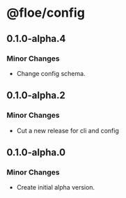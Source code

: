 # @floe/config

## 0.1.0-alpha.4

### Minor Changes

- Change config schema.

## 0.1.0-alpha.2

### Minor Changes

- Cut a new release for cli and config

## 0.1.0-alpha.0

### Minor Changes

- Create initial alpha version.
